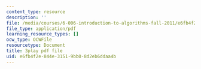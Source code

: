 ```yaml
---
content_type: resource
description: ''
file: /media/courses/6-006-introduction-to-algorithms-fall-2011/e6fb4f2e844e31519bb08d2eb6ddaa4b_r5pXu1PAUkI.pdf
file_type: application/pdf
learning_resource_types: []
ocw_type: OCWFile
resourcetype: Document
title: 3play pdf file
uid: e6fb4f2e-844e-3151-9bb0-8d2eb6ddaa4b
---
```

